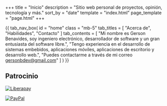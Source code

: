+++
title = "Inicio"
description = "Sitio web personal de proyectos, opinión, tecnología y más."
sort_by = "date"
template = "index.html"
page_template = "page.html"
+++


{{ tab_nav_box(
        id = "home"
        class = "mb-5"
        tab_titles = [
            "Acerca de",
            "Habilidades",
            "Contacto"
        ]
        tab_contents = [
            "Mi nombre es Gerson Benavides, soy ingeniero electrónico, desarrollador de software y un gran entusiasta del software libre.",
            "Tengo experiencia en el desarrollo de sistemas embebidos, aplicaciones móviles, aplicaciones de escritorio y desarrollo web.",
            "Puedes contactarme a través de mi correo gersonbdev@gmail.com"
        ]
    )
}}

## Patrocinio

[![Liberapay](https://img.shields.io/badge/Financia%20mi%20trabajo-F6C915?style=flat&logo=liberapay&logoColor=ffffff "Finance my work")](https://liberapay.com/gersonbenavides/donate)

[![PayPal](https://img.shields.io/badge/Realiza%20una%20donación-00457C?style=flat&logo=paypal "Make a donation")](https://paypal.me/gersonbdev?country.x=CO&locale.x=es_XC)


